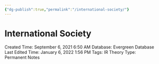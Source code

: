 ```yaml
---
{"dg-publish":true,"permalink":"/international-society/"}
---
```


# International Society

Created Time: September 6, 2021 6:50 AM
Database: Evergreen Database
Last Edited Time: January 6, 2022 1:56 PM
Tags: IR Theory
Type: Permanent Notes